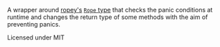 A wrapper around [ropey's](https://github.com/cessen/ropey) [`Rope` type](https://docs.rs/ropey/1.0.1/ropey/struct.Rope.html) that checks the panic conditions at runtime and
changes the return type of some methods with the aim of preventing panics.

Licensed under MIT